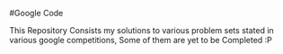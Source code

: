 #Google Code 

This Repository Consists my solutions to various problem sets stated in various google competitions, Some of them are yet to be Completed :P
